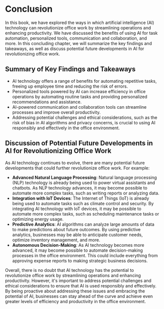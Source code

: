 Conclusion
==========

In this book, we have explored the ways in which artificial intelligence (AI) technology can revolutionize office work by streamlining operations and enhancing productivity. We have discussed the benefits of using AI for task automation, personalized tools, communication and collaboration, and more. In this concluding chapter, we will summarize the key findings and takeaways, as well as discuss potential future developments in AI for revolutionizing office work.

Summary of Key Findings and Takeaways
-------------------------------------

* AI technology offers a range of benefits for automating repetitive tasks, freeing up employee time and reducing the risk of errors.
* Personalized tools powered by AI can increase efficiency in office operations by automating routine tasks and providing personalized recommendations and assistance.
* AI-powered communication and collaboration tools can streamline processes and improve overall productivity.
* Addressing potential challenges and ethical considerations, such as the risk of bias in AI algorithms and privacy concerns, is crucial to using AI responsibly and effectively in the office environment.

Discussion of Potential Future Developments in AI for Revolutionizing Office Work
---------------------------------------------------------------------------------

As AI technology continues to evolve, there are many potential future developments that could further revolutionize office work. For example:

* **Advanced Natural Language Processing**: Natural language processing (NLP) technology is already being used to power virtual assistants and chatbots. As NLP technology advances, it may become possible to automate more complex tasks, such as writing reports or analyzing data.
* **Integration with IoT Devices**: The Internet of Things (IoT) is already being used to automate tasks such as climate control and security. By integrating AI technology with IoT devices, it may be possible to automate more complex tasks, such as scheduling maintenance tasks or optimizing energy usage.
* **Predictive Analytics**: AI algorithms can analyze large amounts of data to make predictions about future outcomes. By using predictive analytics, businesses may be able to anticipate customer needs, optimize inventory management, and more.
* **Autonomous Decision-Making**: As AI technology becomes more advanced, it may become possible to automate decision-making processes in the office environment. This could include everything from approving expense reports to making strategic business decisions.

Overall, there is no doubt that AI technology has the potential to revolutionize office work by streamlining operations and enhancing productivity. However, it's important to address potential challenges and ethical considerations to ensure that AI is used responsibly and effectively. By being proactive about addressing these issues and embracing the potential of AI, businesses can stay ahead of the curve and achieve even greater levels of efficiency and productivity in the office environment.
